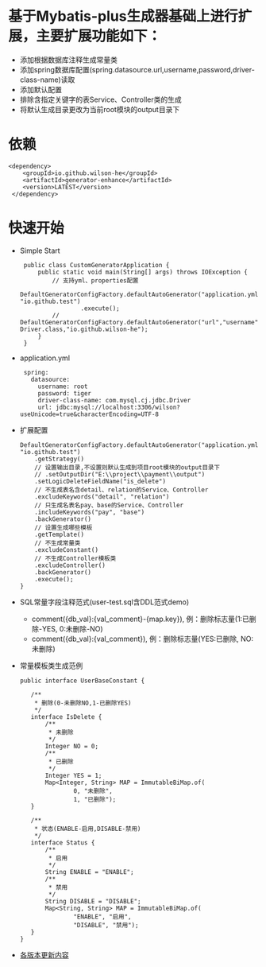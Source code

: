 # 基于Mybatis-plus生成器基础上进行扩展，主要扩展功能如下：
 - 添加根据数据库注释生成常量类
 - 添加spring数据库配置(spring.datasource.url,username,password,driver-class-name)读取
 - 添加默认配置
 - 排除含指定关键字的表Service、Controller类的生成
 - 将默认生成目录更改为当前root模块的output目录下
 # 依赖
    <dependency>
        <groupId>io.github.wilson-he</groupId>
        <artifactId>generator-enhance</artifactId>
        <version>LATEST</version>
     </dependency>
     
 # 快速开始
  - Simple Start
  
         public class CustomGeneratorApplication {
             public static void main(String[] args) throws IOException {
                 // 支持yml、properties配置
                 DefaultGeneratorConfigFactory.defaultAutoGenerator("application.yml", "io.github.test")
                         .execute();
                 // DefaultGeneratorConfigFactory.defaultAutoGenerator("url","username","password", Driver.class,"io.github.wilson-he");
             }
         }
    
  - application.yml
    
         spring:
           datasource:
             username: root
             password: tiger
             driver-class-name: com.mysql.cj.jdbc.Driver
             url: jdbc:mysql://localhost:3306/wilson?useUnicode=true&characterEncoding=UTF-8
   
  - 扩展配置
   
        DefaultGeneratorConfigFactory.defaultAutoGenerator("application.yml", "io.github.test")
            .getStrategy()
            // 设置输出目录,不设置则默认生成到项目root模块的output目录下
            // .setOutputDir("E:\\project\\payment\\output")
            .setLogicDeleteFieldName("is_delete")
            // 不生成表名含detail、relation的Service、Controller
            .excludeKeywords("detail", "relation")
            // 只生成名表名pay、base的Service、Controller
            .includeKeywords("pay", "base")
            .backGenerator()
            // 设置生成哪些模板
            .getTemplate()
            // 不生成常量类
            .excludeConstant()
            // 不生成Controller模板类
            .excludeController()
            .backGenerator()
            .execute();
        }
   
  - SQL常量字段注释范式(user-test.sql含DDL范式demo)
    - comment({db_val}:{val_comment}-{map.key}), 例：删除标志量(1:已删除-YES, 0:未删除-NO)
    - comment({db_val}:{val_comment}), 例：删除标志量(YES:已删除, NO:未删除)
        
  - 常量模板类生成范例
    
        public interface UserBaseConstant {

           /**
            * 删除(0-未删除NO,1-已删除YES)
            */
           interface IsDelete {
               /**
                * 未删除
                */
               Integer NO = 0;
               /**
                * 已删除
                */
               Integer YES = 1;
               Map<Integer, String> MAP = ImmutableBiMap.of(
                       0, "未删除",
                       1, "已删除");
           }

           /**
            * 状态(ENABLE-启用,DISABLE-禁用)
            */
           interface Status {
               /**
                * 启用
                */
               String ENABLE = "ENABLE";
               /**
                * 禁用
                */
               String DISABLE = "DISABLE";
               Map<String, String> MAP = ImmutableBiMap.of(
                       "ENABLE", "启用",
                       "DISABLE", "禁用");
           }
        }
       
   - [各版本更新内容](https://github.com/Wilson-He/generator-enhance/blob/master/版本更新信息.md)